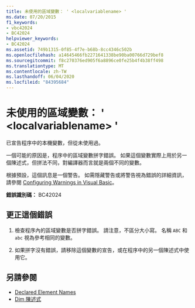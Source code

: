 ```yaml
---
title: 未使用的區域變數： ' <localvariablename> '
ms.date: 07/20/2015
f1_keywords:
- vbc42024
- BC42024
helpviewer_keywords:
- BC42024
ms.assetid: 749b1315-0f85-4f7e-b68b-8cc4346c502b
ms.openlocfilehash: a14645466fb2271641338be90ba00766d729bef8
ms.sourcegitcommit: f8c270376ed905f6a8896ce0fe25b4f4b38ff498
ms.translationtype: MT
ms.contentlocale: zh-TW
ms.lasthandoff: 06/04/2020
ms.locfileid: "84395684"
---
```

# <a name="unused-local-variable-localvariablename"></a>未使用的區域變數： ' \<localvariablename> '
已宣告程序中的本機變數，但從未使用過。  
  
 一個可能的原因是，程序中的區域變數拼字錯誤。 如果這個變數實際上用於另一個陳述式，但拼法不同，對編譯器而言就是兩個不同的變數。  
  
 根據預設，這個訊息是一個警告。 如需隱藏警告或將警告視為錯誤的詳細資訊，請參閱 [Configuring Warnings in Visual Basic](/visualstudio/ide/configuring-warnings-in-visual-basic)。  
  
 **錯誤識別碼：** BC42024  
  
## <a name="to-correct-this-error"></a>更正這個錯誤  
  
1. 檢查程序內的區域變數是否拼字錯誤。 請注意，不區分大小寫。 名稱 `ABC` 和 `abc` 視為參考相同的變數。  
  
2. 如果拼字沒有錯誤，請移除這個變數的宣告，或在程序中的另一個陳述式中使用它。  
  
## <a name="see-also"></a>另請參閱

- [Declared Element Names](../programming-guide/language-features/declared-elements/declared-element-names.md)
- [Dim 陳述式](../language-reference/statements/dim-statement.md)
